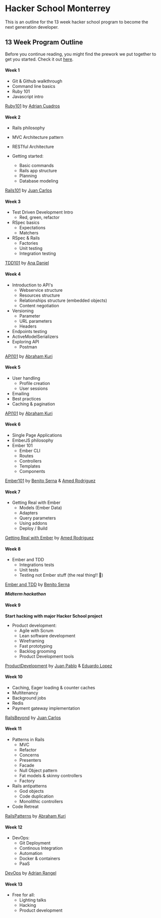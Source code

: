 # Hacker School Monterrey

This is an outline for the 13 week hacker school program to become the next generation developer.

## 13 Week Program Outline

Before you continue reading, you might find the prework we put together to get you started. Check it out [here](http://hackerschoolmty.github.io/prework/).

#### Week 1

* Git & Github walkthrough
* Command line basics
* Ruby 101
* Javascript intro

[Ruby101](https://github.com/hackerschoolmty/rbjs101) by [Adrian Cuadros](https://github.com/adriancuadros)

#### Week 2

* Rails philosophy
* MVC Architecture pattern
* RESTful Architecture

* Getting started:
	* Basic commands
	* Rails app structure
	* Planning
	* Database modeling

[Rails101](https://github.com/hackerschoolmty/Rails101) by [Juan Carlos](https://github.com/zenbakiak)


#### Week 3

* Test Driven Development Intro
	* Red, green, refactor 
* RSpec basics
	* Expectations
	* Matchers
* RSpec & Rails
	* Factories	 
	* Unit testing
	* Integration testing

[TDD101](https://github.com/hackerschoolmty/TDD101) by [Ana Daniel](https://github.com/anadaniel)


#### Week 4

* Introduction to API's
	* Webservice structure
	* Resources structure
	* Relationships structure (embedded objects) 
	* Content negotiation
* Versioning
	* Parameter
	* URL parameters
	* Headers
* Endpoints testing
* ActiveModelSerializers
* Exploring API
	* Postman	

[API101]() by [Abraham Kuri](https://github.com/kurenn)


#### Week 5

* User handling
	* Profile creation
	* User sessions
* Emailing
* Best practices
* Caching & pagination

[API101]() by [Abraham Kuri](https://github.com/kurenn)

#### Week 6

* Single Page Applications
* EmberJS philosophy
* Ember 101
	* Ember CLI
	* Routes
	* Controllers
	* Templates
	* Components

[Ember101]() by [Benito Serna](https://github.com/bhserna) & [Amed Rodriguez](https://github.com/amedrz)

#### Week 7

* Getting Real with Ember
	* Models (Ember Data)
 	* Adapters
	* Query parameters
	* Using addons
	* Deploy / Build

[Getting Real with Ember]() by [Amed Rodriguez](https://github.com/amedrz)

#### Week 8

* Ember and TDD
	* Integrations tests
	* Unit tests
	* Testing not Ember stuff (the real thing!! :beers:)

[Ember and TDD]() by [Benito Serna](https://github.com/bhserna)

***Midterm hackathon***

#### Week 9

**Start hacking with major Hacker School project**

* Product development:
	* Agile with Scrum
	* Lean software development
	* Wireframing
	* Fast prototyping
	* Backlog grooming
	* Product Development tools

[ProductDevelopment]() by [Juan Pablo](https://github.com/juanpabloe) & [Eduardo Lopez](https://github.com/edolopez)

#### Week 10

* Caching, Eager loading & counter caches
* Multitenancy
* Background jobs
* Redis
* Payment gateway implementation

[RailsBeyond]() by [Juan Carlos](https://github.com/zenbakiak)

#### Week 11

* Patterns in Rails
	* MVC
	* Refactor
	* Concerns
	* Presenters
	* Facade
	* Null Object pattern
	* Fat models & skinny controllers
	* Factory
* Rails antipatterns
	* God objects
	* Code duplication
	* Monolithic controllers
* Code Retreat

[RailsPatterns]() by [Abraham Kuri](https://github.com/kurenn)

#### Week 12

* DevOps:
	* Git Deployment
	* Continous Integration
	* Automation
	* Docker & containers
	* PaaS

[DevOps]() by [Adrian Rangel](https://github.com/acrogenesis)

#### Week 13

* Free for all:
	* Lighting talks
	* Hacking
	* Product development 







